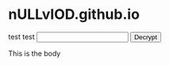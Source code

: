 # nULLvIOD.github.io
test test
<input type="password" id="password">
<button class="decrypt">Decrypt</button>
<script>    
    var myEncryptedPage = '<html-string-pre-encrypted-with-your-password>';
    $('.decrypt').click(function(){
        var password = $('#password').val();
        // 'decrypt' tries to decrypt your string with the user provided password
        document.write(decrypt(myEncryptedPage, password));
    });
</script>
<head> 
  <title>this is a header</title>  
</head>

<body>This is the body</body>
